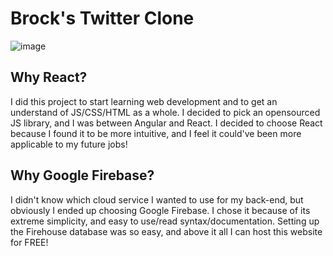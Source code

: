 # Brock's Twitter Clone

![image](https://user-images.githubusercontent.com/99462184/175136249-2b90bdd6-5789-41b8-9d45-572480323f9c.png)


## Why React?

I did this project to start learning web development and to get an understand of JS/CSS/HTML as a whole. I decided to pick an opensourced JS library, and I was between Angular and React. I decided to choose React because I found it to be more intuitive, and I feel it could've been more applicable to my future jobs!

## Why Google Firebase?

I didn't know which cloud service I wanted to use for my back-end, but obviously I ended up choosing Google Firebase. I chose it because of its extreme simplicity, and easy to use/read syntax/documentation. Setting up the Firehouse database was so easy, and above it all I can host this website for FREE!
